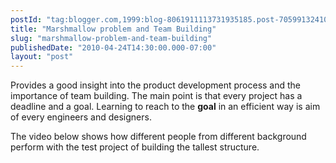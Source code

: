 ```yaml
---
postId: "tag:blogger.com,1999:blog-8061911113731935185.post-7059913241077479182"
title: "Marshmallow problem and Team Building"
slug: "marshmallow-problem-and-team-building"
publishedDate: "2010-04-24T14:30:00.000-07:00"
layout: "post"
---
```


Provides a good insight into the product development process and the
importance of team building. The main point is that every project has a
deadline and a goal. Learning to reach to the **goal** in an efficient way is
aim of every engineers and designers.  
  
The video below shows how different people from different background perform
with the test project of building the tallest structure.  
  


